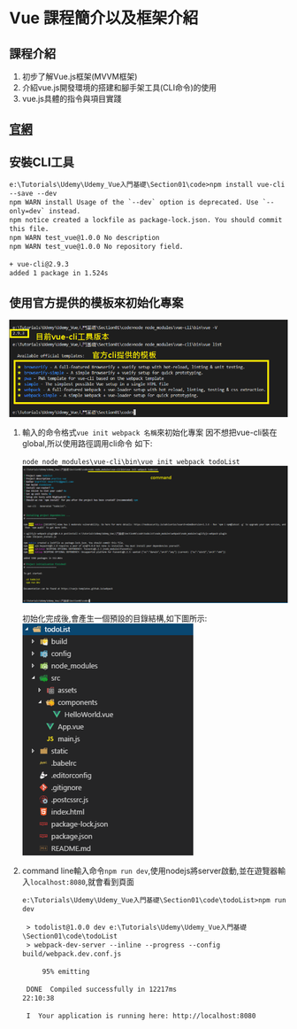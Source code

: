 # Vue 課程簡介以及框架介紹

## 課程介紹
1. 初步了解Vue.js框架(MVVM框架)
2. 介紹vue.js開發環境的搭建和腳手架工具(CLI命令)的使用
3. vue.js具體的指令與項目實踐


## [官網](https://cn.vuejs.org)

## 安裝CLI工具
```shell
e:\Tutorials\Udemy\Udemy_Vue入門基礎\Section01\code>npm install vue-cli --save --dev
npm WARN install Usage of the `--dev` option is deprecated. Use `--only=dev` instead.
npm notice created a lockfile as package-lock.json. You should commit this file.
npm WARN test_vue@1.0.0 No description
npm WARN test_vue@1.0.0 No repository field.

+ vue-cli@2.9.3
added 1 package in 1.524s
```

## 使用官方提供的模板來初始化專案
![vue-cli建議模板](img/01.png)

1. 輸入的命令格式`vue init webpack 名稱`來初始化專案
   因不想把vue-cli裝在global,所以使用路徑調用cli命令 
   如下:

   `node node_modules\vue-cli\bin\vue init webpack todoList`
   ![vue-cli 用webpack初始化專案](img/02.png)

   初始化完成後,會產生一個預設的目錄結構,如下圖所示:
   ![初始化的資料夾結構](img/03.png)
   
2. command line輸入命令`npm run dev`,使用nodejs將server啟動,並在遊覽器輸入`localhost:8080`,就會看到頁面
   ```
   e:\Tutorials\Udemy\Udemy_Vue入門基礎\Section01\code\todoList>npm run dev
   
    > todolist@1.0.0 dev e:\Tutorials\Udemy\Udemy_Vue入門基礎\Section01\code\todoList
    > webpack-dev-server --inline --progress --config build/webpack.dev.conf.js

        95% emitting

    DONE  Compiled successfully in 12217ms                                                                                                                                                                  22:10:38

    I  Your application is running here: http://localhost:8080
   ```

